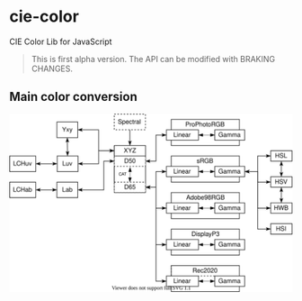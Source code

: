 # cie-color
CIE Color Lib for JavaScript

> This is first alpha version.
> The API can be modified with BRAKING CHANGES.

## Main color conversion

![](docs/img/ColorSpaces.svg)